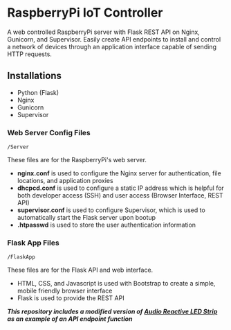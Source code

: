 # RaspberryPi IoT Controller
A web controlled RaspberryPi server with Flask REST API on Nginx, Gunicorn, and Supervisor. Easily create API endpoints to install and control a network of devices through an application interface capable of sending HTTP requests.

## Installations
* Python (Flask)
* Nginx
* Gunicorn
* Supervisor

### Web Server Config Files
    /Server

These files are for the RaspberryPi's web server.

* __nginx.conf__ is used to configure the Nginx server for authentication, file locations, and application proxies
* __dhcpcd.conf__ is used to configure a static IP address which is helpful for both developer access (SSH) and user access (Browser Interface, REST API)
* __supervisor.conf__ is used to configure Supervisor, which is used to automatically start the Flask server upon bootup
* __.htpasswd__ is used to store the user authentication information


### Flask App Files
    /FlaskApp

These files are for the Flask API and web interface.

* HTML, CSS, and Javascript is used with Bootstrap to create a simple, mobile friendly browser interface
* Flask is used to provide the REST API

___This repository includes a modified version of [Audio Reactive LED Strip](https://github.com/scottlawsonbc/audio-reactive-led-strip) as an example of an API endpoint function___
